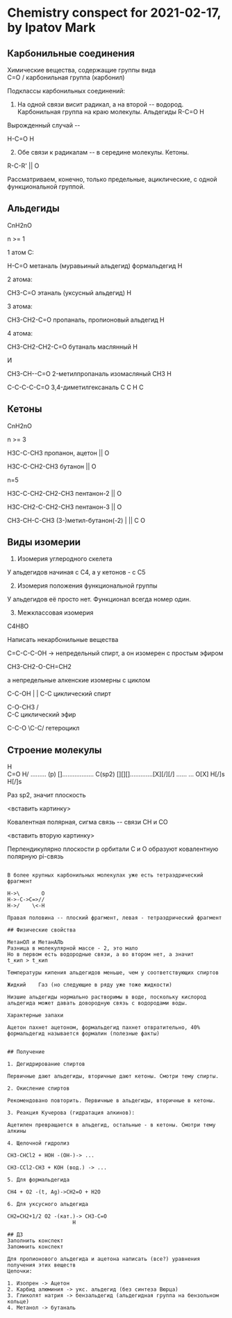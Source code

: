 # Chemistry conspect for 2021-02-17, by Ipatov Mark

## Карбонильные соединения

Химические вещества, содержащие группы вида
\
 C=O
/
карбонильная группа (карбонил)

Подклассы карбонильных соединений:
1. На одной связи висит радикал, а на второй -- водород. Карбонильная группа на краю молекулы. Альдегиды
R-C=O
  H

Вырожденный случай -- 

H-C=O
  H

2. Обе связи к радикалам -- в середине молекулы. Кетоны.

R-C-R'
  ||
  O

Рассматриваем, конечно, только предельные, ациклические, с одной функциональной группой.

## Альдегиды

CnH2nO

n >= 1

1 атом C:

H-C=O		метаналь (муравьиный альдегид) формальдегид
  H

2 атома:

CH3-C=O		этаналь (уксусный альдегид)
    H

3 атома:

CH3-CH2-C=O	пропаналь, пропионовый альдегид
        H

4 атома:

CH3-CH2-CH2-C=O    бутаналь  маслянный
            H

И

CH3-CH--C=O	   2-метилпропаналь  изомасляный
    CH3 H


C-C-C-C-C=O      3,4-диметилгексаналь
  C C   H
  С


## Кетоны

CnH2nO

n >= 3

H3C-C-CH3	пропанон, ацетон
   ||
    O

H3C-C-CH2-CH3   бутанон
    ||
    O

n=5

H3C-C-CH2-CH2-CH3  пентанон-2
    ||
    O

H3C-CH2-C-CH2-CH3  пентанон-3
       ||
       O

CH3-CH-C-CH3	   (3-)метил-бутанон(-2)
    | ||
    C O

## Виды изомерии

1. Изомерия углеродного скелета

У альдегидов начиная с C4, а у кетонов - с C5

2. Изомерия положения функциональной группы

У альдегидов её просто нет. Функционал всегда номер один.

3. Межклассовая изомерия

C4H8O

Написать некарбонильные вещества

С=С-С-С-OH  -> непредельный спирт, а он изомерен с простым эфиром

CH3-CH2-O-CH=CH2

а непредельные алкенские изомерны с циклом

C-C-OH
| |
C-C   циклический спирт

 C-O-CH3
/ \
C-C   циклический эфир

C-C-O
\C-C/ гетероцикл


## Строение молекулы

H\
  C=O
H/
                           .........
            (p) [\]..................
C(sp2) [\][\][\].............[X][/][/]
  ...... ...             O[X]
H[/]s H[/]s

Раз sp2, значит плоскость

<вставить картинку>

Ковалентная полярная, сигма связь -- связи CH и CO

<вставить вторую картинку>

Перпендикулярно плоскости p орбитали C и O образуют ковалентную полярную pi-связь

```

В более крупных карбонильных молекулах уже есть тетраэдрический фрагмент

H->\       O
H->-C->C=>//
H->/    \<-H

Правая половина -- плоский фрагмент, левая - тетраэдрический фрагмент

## Физические свойства

МетанОЛ и МетанАЛЬ
Разница в молекулярной массе - 2, это мало
Но в первом есть водородные связи, а во втором нет, а значит
t_кип > t_кип

Температуры кипения альдегидов меньше, чем у соответствующих спиртов

Жидкий	  Газ (но следующие в ряду уже тоже жидкости)

Низшие альдегиды нормально растворимы в воде, поскольку кислород альдегида может давать довородную связь с водородами воды.

Характерные запахи

Ацетон пахнет ацетоном, формальдегид пахнет отвратительно, 40% формальдегид называется формалин (полезные факты)


## Получение

1. Дегидрирование спиртов

Первичные дают альдегиды, вторичные дают кетоны. Смотри тему спирты.

2. Окисление спиртов

Рекомендовано повторить. Первичные в альдегиды, вторичные в кетоны.

3. Реакция Кучерова (гидратация алкинов):

Ацетилен превращается в альдегид, остальные - в кетоны. Смотри тему алкины

4. Щелочной гидролиз

CH3-CHCl2 + HOH -(OH-)-> ...

CH3-CCl2-CH3 + KOH (вод.) -> ...

5. Для формальдегида

CH4 + O2 -(t, Ag)->CH2=O + H2O

6. Для уксусного альдегида

CH2=CH2+1/2 O2 -(кат.)-> CH3-C=O
  	      		     H

## ДЗ
Заполнить конспект
Запомнить конспект

Для пропионового альдегида и ацетона написать (все?) уравнения получения этих веществ 
Цепочки:

1. Изопрен -> Ацетон
2. Карбид алюминия -> укс. альдегид (без синтеза Вюрца)
3. Гликолят натрия -> бензальдегид (альдегидная группа на бензольном кольце)
4. Метанол -> бутаналь
